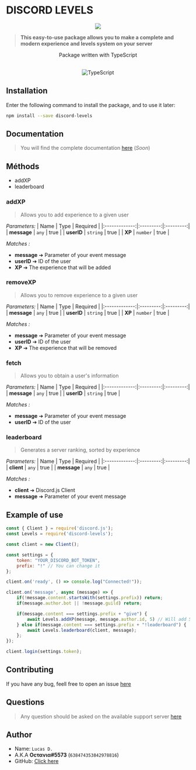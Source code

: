 # DISCORD LEVELS

<center>
    <a href="https://npmjs.com/discord-levels/"><img src="https://nodei.co/npm/discord-levels.png"></a>
</center>

> **This easy-to-use package allows you to make a complete and modern experience and levels system on your server**

<center>
    <p>Package written with TypeScript</p>
    <br/>
    <img src="https://ostrowski.ninja/static/1482fb398d82ef51cfcfdbcd55e1ec03/a26eb/ts.png" alt="TypeScript">
</center>

## Installation
Enter the following command to install the package, and to use it later:
```bash
npm install --save discord-levels
```

## Documentation
> You will find the complete documentation [here](https://google.com) (*Soon*)

## Méthods
* addXP
* leaderboard

### addXP
> Allows you to add experience to a given user

*Parameters:*
| Name          | Type      | Required  |
|:-------------:|:---------:|:---------:|
| **message**   | `any`     | true      |
| **userID**    | `string`  | true      |
| **XP**        | `number`  | true      |

*Matches :*
* **message** ➔ Parameter of your event message
* **userID** ➔ ID of the user
* **XP** ➔ The experience that will be added

### removeXP
> Allows you to remove experience to a given user

*Parameters:*
| Name          | Type      | Required  |
|:-------------:|:---------:|:---------:|
| **message**   | `any`     | true      |
| **userID**    | `string`  | true      |
| **XP**        | `number`  | true      |

*Matches :*
* **message** ➔ Parameter of your event message
* **userID** ➔ ID of the user
* **XP** ➔ The experience that will be removed

### fetch
> Allows you to obtain a user's information

*Parameters:*
| Name          | Type      | Required  |
|:-------------:|:---------:|:---------:|
| **message**   | `any`     | true      |
| **userID**    | `string`  | true      |

*Matches :*
* **message** ➔ Parameter of your event message
* **userID** ➔ ID of the user


### leaderboard
> Generates a server ranking, sorted by experience

*Parameters:*
| Name          | Type      | Required  |
|:-------------:|:---------:|:---------:|
| **client**    | `any`     | true      |
| **message**   | `any`     | true      |

*Matches :*
* **client** ➔ Discord.js Client
* **message** ➔ Parameter of your event message

## Example of use
```js
const { Client } = require('discord.js');
const Levels = require('discord-levels');

const client = new Client();

const settings = {
    token: "YOUR_DISCORD_BOT_TOKEN",
    prefix: "!" // You can change it
};

client.on('ready', () => console.log("Connected!"));

client.on('message', async (message) => {
    if(!message.content.startsWith(settings.prefix)) return;
    if(message.author.bot || !message.guild) return;

    if(message.content === settings.prefix + "give") {
        await Levels.addXP(message, message.author.id, 5) // Will add 5 XPs to the author of the message
    } else if(message.content === settings.prefix + "!leaderboard") {
        await Levels.leaderboard(client, message);
    };
});

client.login(settings.token);
```

## Contributing
If you have any bug, feell free to open an issue [here](https://github.com/Octavia0509/discord-levels/issues)


## Questions
> Any question should be asked on the available support server [here](https://discord.gg/WmxCKvRnKh)

## Author

* Name: `Lucas D.`
* A.K.A **Oϲτανια#5573** (`638474353842978816`)
* GitHub: [Click here](https://github.com/Octavia0509)
